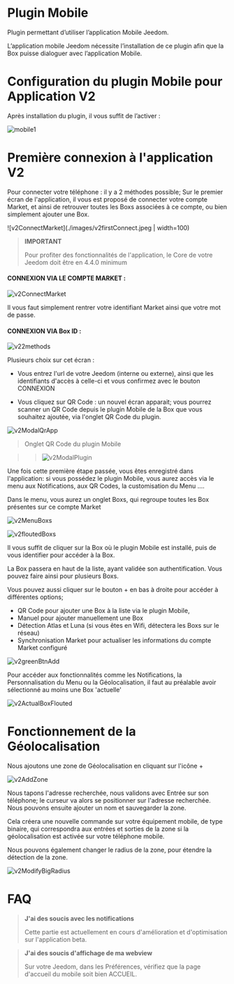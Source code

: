 # Plugin Mobile

Plugin permettant d’utiliser l’application Mobile Jeedom.

L’application mobile Jeedom nécessite l’installation de ce plugin afin que la Box puisse dialoguer avec l’application Mobile.

# Configuration du plugin Mobile pour Application V2

Après installation du plugin, il vous suffit de l’activer :

![mobile1](./images/mobile1.png)

# Première connexion à l'application V2

Pour connecter votre téléphone : il y a 2 méthodes possible;
Sur le premier écran de l'application, il vous est proposé de connecter votre compte Market, et ainsi de retrouver toutes les Boxs associées à ce compte, ou bien simplement ajouter une Box.

![v2ConnectMarket](./images/v2firstConnect.jpeg | width=100)

> **IMPORTANT**
>
> Pour profiter des fonctionnalités de l'application, le Core de votre Jeedom doit être en 4.4.0 minimum

#### **CONNEXION VIA LE COMPTE MARKET** :

![v2ConnectMarket](./images/v2connectMarket.jpeg)

Il vous faut simplement rentrer votre identifiant Market ainsi que votre mot de passe.

#### **CONNEXION VIA Box ID** :

![v22methods](./images/v22methods.jpeg)

Plusieurs choix sur cet écran :

- Vous entrez l'url de votre Jeedom (interne ou externe), ainsi que les identifiants d'accès à celle-ci et vous confirmez avec le bouton CONNEXION

- Vous cliquez sur QR Code : un nouvel écran apparait; vous pourrez scanner un QR Code depuis le plugin Mobile de la Box que vous souhaitez ajoutée, via l'onglet QR Code du plugin.

![v2ModalQrApp](./images/v2QRCodeConnect.PNG)

> Onglet QR Code du plugin Mobile

> > ![v2ModalPlugin](./images/v2ModalQrCode.png)

Une fois cette première étape passée, vous êtes enregistré dans l'application: si vous possédez le plugin Mobile, vous aurez accès via le menu aux Notifications, aux QR Codes, la customisation du Menu ....

Dans le menu, vous aurez un onglet Boxs, qui regroupe toutes les Box présentes sur ce compte Market

![v2MenuBoxs](./images/v2MenuBoxs.PNG)

![v2floutedBoxs](./images/v2floutedBoxs.png)

Il vous suffit de cliquer sur la Box où le plugin Mobile est installé, puis de vous identifier pour accéder à la Box.

La Box passera en haut de la liste, ayant validée son authentification.
Vous pouvez faire ainsi pour plusieurs Boxs.

Vous pouvez aussi cliquer sur le bouton + en bas à droite pour accéder à différentes options;

- QR Code pour ajouter une Box à la liste via le plugin Mobile,
- Manuel pour ajouter manuellement une Box
- Détection Atlas et Luna (si vous êtes en Wifi, détectera les Boxs sur le réseau)
- Synchronisation Market pour actualiser les informations du compte Market configuré

![v2greenBtnAdd](./images/v2greenBtnAdd.PNG)

Pour accéder aux fonctionnalités comme les Notifications, la Personnalisation du Menu ou la Géolocalisation, il faut au préalable avoir sélectionné au moins une Box 'actuelle'

![v2ActualBoxFlouted](./images/v2ActualBoxFlouted.jpeg)

# Fonctionnement de la Géolocalisation

Nous ajoutons une zone de Géolocalisation en cliquant sur l'icône +

![v2AddZone](./images/v2AddZone.jpeg)

Nous tapons l'adresse recherchée, nous validons avec Entrée sur son téléphone; le curseur va alors se positionner sur l'adresse recherchée.
Nous pouvons ensuite ajouter un nom et sauvegarder la zone.

Cela créera une nouvelle commande sur votre équipement mobile, de type binaire, qui correspondra aux entrées et sorties de la zone si la géolocalisation est activée sur votre téléphone mobile.

Nous pouvons également changer le radius de la zone, pour étendre la détection de la zone.

![v2ModifyBigRadius](./images/v2ModifyBigRadius.jpeg)

# FAQ

> **J'ai des soucis avec les notifications**
>
> Cette partie est actuellement en cours d'amélioration et d'optimisation sur l'application beta.

> **J'ai des soucis d'affichage de ma webview**
>
> Sur votre Jeedom, dans les Préférences, vérifiez que la page d'accueil du mobile soit bien ACCUEIL.

